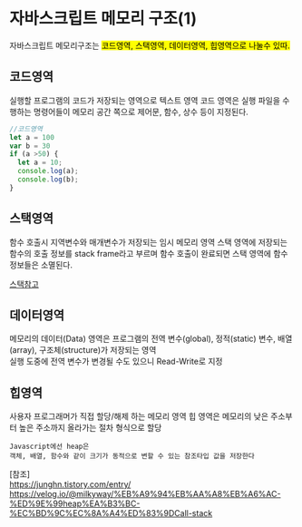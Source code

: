
자바스크립트 메모리 구조(1) 
===
자바스크립트 메모리구조는 <mark>코드영역, 스택영역, 데이터영역, 힙영역<mark>으로 나눌수 있따. 

## 코드영역
실행할 프로그램의 코드가 저장되는 영역으로 텍스트 영역
코드 영역은 실행 파일을 수행하는 명령어들이 메모리 공간 쪽으로 제어문, 함수, 상수 등이 지정된다.

```js
//코드영역
let a = 100
var b = 30
if (a >50) {
  let a = 10;
  console.log(a);
  console.log(b);
}
```
## 스택영역
함수 호출시 지역변수와 매개변수가 저장되는 임시 메모리 영역 
스택 영역에 저장되는 함수의 호출 정보를 stack frame라고 부르며 함수 호출이 완료되면 스택 영역에 함수 정보들은 소멸된다. 

[스택참고](https://github.com/mrlee323/TIL/blob/main/programming/stack.md)

## 데이터영역
메모리의 데이터(Data) 영역은 프로그램의 전역 변수(global), 정적(static) 변수, 배열(array), 구조체(structure)가 저장되는 영역  
실행 도중에 전역 변수가 변경될 수도 있으니 Read-Write로 지정

## 힙영역
사용자 프로그래머가 직접 할당/해제 하는 메모리 영역
힙 영역은 메모리의 낮은 주소부터 높은 주소까지 올라가는 절차 형식으로 할당

```
Javascript에선 heap은
객체, 배열, 함수와 같이 크기가 동적으로 변할 수 있는 참조타입 값을 저장한다
```


[참조]  
 https://junghn.tistory.com/entry/  
https://velog.io/@milkyway/%EB%A9%94%EB%AA%A8%EB%A6%AC-%ED%9E%99heap%EA%B3%BC-%EC%BD%9C%EC%8A%A4%ED%83%9DCall-stack
